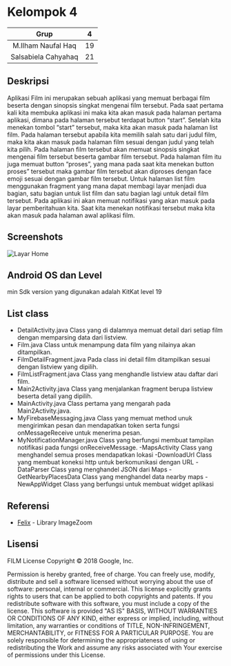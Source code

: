 # Kelompok 4
| Grup | 4 |
| :---------------: | :---------------:|
| M.Ilham Naufal Haq | 19 |
| Salsabiela Cahyahaq | 21 |

## Deskripsi
Aplikasi Film ini merupakan sebuah aplikasi yang memuat berbagai film beserta dengan sinopsis singkat mengenai film tersebut. Pada saat pertama kali kita membuka aplikasi ini maka kita akan masuk pada halaman pertama aplikasi, dimana pada halaman tersebut terdapat button “start”. Setelah kita menekan tombol “start” tersebut, maka kita akan masuk pada halaman list film. Pada halaman tersebut apabila kita memilih salah satu dari judul film, maka kita akan masuk pada halaman film sesuai dengan judul yang telah kita pilih. Pada halaman film tersebut akan memuat sinopsis singkat mengenai film tersebut beserta gambar film tersebut. Pada halaman film itu juga memuat button “proses”, yang mana pada saat kita menekan button proses” tersebut maka gambar film tersebut akan diproses dengan face emoji sesuai dengan gambar film tersebut. Untuk halaman list film menggunakan fragment yang mana dapat membagi layar menjadi dua bagian, satu bagian untuk list film dan satu bagian lagi untuk detail film tersebut. Pada aplikasi ini akan memuat notifikasi yang akan masuk pada layar pemberitahuan kita. Saat kita menekan notifikasi tersebut maka kita akan masuk pada halaman awal aplikasi film.

## Screenshots
![Layar Home](http://echarlie.co/wp-content/uploads/salon-booking-app-hareesh-dribbble-salon-design-app.jpg)

## Android OS dan Level
min Sdk version yang digunakan adalah KitKat level 19

## List class
-	DetailActivity.java
Class yang di dalamnya memuat detail dari setiap film dengan memparsing data dari listview.
-	Film.java
Class untuk menampung data film yang nilainya akan ditampilkan.  
-	FilmDetailFragment.java
Pada class ini detail film ditampilkan sesuai dengan listview yang dipilih.
-	FilmListFragment.java
Class yang menghandle listview atau daftar dari film.
-	Main2Activity.java
Class yang menjalankan fragment berupa listview beserta detail yang dipilih.
-	MainActivity.java
Class pertama yang mengarah pada Main2Activity.java.
-	MyFirebaseMessaging.java
Class yang memuat method unuk mengirimkan pesan dan mendapatkan token serta fungsi onMessageReceive untuk menerima pesan.
-	MyNotificationManager.java
Class yang berfungsi membuat tampilan notifikasi pada fungsi onReceiveMessage.
-MapsActivity
Class yang menghandel semua proses mendapatkan lokasi
-DownloadUrl
Class yang membuat koneksi http untuk berkomunikasi dengan URL
-DataParser
Class yang menghandel JSON dari Maps
-GetNearbyPlacesData
Class yang menghandel data nearby maps
-NewAppWidget
Class yang berfungsi untuk membuat widget aplikasi


## Referensi
* [Felix](https://github.com/felixsoares/ImageZoom) - Library ImageZoom

## Lisensi
FILM License
Copyright © 2018 Google, Inc.

Permission is hereby granted, free of charge. You can freely use, modify, distribute and sell a software licensed without worrying about the use of software: personal, internal or commercial. This license explicitly grants rights to users that can be applied to both copyrights and patents. If you redistribute software with this software, you must include a copy of the license.
This software is provided "AS IS" BASIS, WITHOUT WARRANTIES OR CONDITIONS OF ANY KIND, either express or implied, including, without limitation, any warranties or conditions of TITLE, NON-INFRINGEMENT, MERCHANTABILITY, or FITNESS FOR A PARTICULAR PURPOSE. You are solely responsible for determining the appropriateness of using or redistributing the Work and assume any risks associated with Your exercise of permissions under this License.
